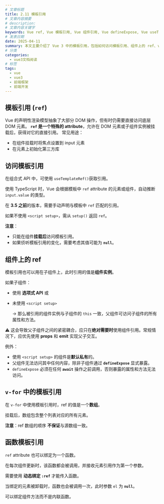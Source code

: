 ```yaml
---
# 文章标题
title: 2.11 模板引用
# 文章内容摘要
# description:
# 文章内容关键字
keywords: Vue ref, Vue 模板引用, Vue 组件引用, Vue defineExpose, Vue useTemplateRef, Vue 函数模板引用, Vue v-for ref, Vue DOM 操作, Vue 组合式 API, Vue 模板访问
# 发表日期
date: 2025-04-11
summary: 本文主要介绍了 Vue 3 中的模板引用，包括如何访问模板引用、组件上的 ref、v-for 中的模板引用、函数模板引用等内容。
# 分类
categories:
  - vue3文档阅读
# 标签
tags:
  - vue
  - vue3
  - 前端框架
  - 前端开发
---
```


## 模板引用 (`ref`)

Vue 的声明性渲染模型抽象了大部分 DOM 操作，但有时仍需要直接访问底层 DOM 元素。
**`ref` 是一个特殊的 attribute**，允许在 DOM 元素或子组件实例被挂载后，获得对它的直接引用。
常见用途：

- 在组件挂载时将焦点设置到 input 元素
- 在元素上初始化第三方库

## 访问模板引用

在组合式 API 中，可使用 `useTemplateRef()`获取引用。

使用 TypeScript 时，Vue 会根据模板中 `ref` attribute 的元素或组件，自动推断 `input.value` 的类型。

在 **3.5 之前**的版本，需要手动声明与模板中 `ref` 匹配的引用。

如果不使用 `<script setup>`，需从 `setup()` 返回 `ref`。

**注意**：

- 只能在组件**挂载后**访问模板引用。
- 如果侦听模板引用的变化，需要考虑其值可能为 **`null`**。

## 组件上的 ref

模板引用也可以用在子组件上，此时引用的值是**组件实例**。

如果子组件：

- 使用 **选项式 API** 或

- 未使用 `<script setup>`

  → 那么被引用的组件实例与子组件的 `this` 一致，父组件可访问子组件的所有属性和方法。

⚠️ 这会导致父子组件之间的紧密耦合，应只在**绝对需要时**使用组件引用。常规情况下，应优先使用 **props** 和 **emit** 实现父子交互。

例外：

- 使用 `<script setup>` 的组件是**默认私有**的。
- 父组件无法访问其中任何内容，除非子组件通过 **`defineExpose`** 显式暴露。
- `defineExpose` 必须在任何 **`await`** 操作之前调用，否则暴露的属性和方法无法访问。

## `v-for` 中的模板引用

在 `v-for` 中使用模板引用时，ref 的值是一个**数组**。

挂载后，数组包含整个列表对应的所有元素。

**注意**：ref 数组的顺序 **不保证**与源数组一致。

## 函数模板引用

`ref` attribute 也可以绑定为一个函数。

在每次组件更新时，该函数都会被调用，并接收元素引用作为第一个参数。

需要使用 **动态绑定 `:ref`** 才能传入函数。

当绑定的元素被卸载时，函数也会被调用一次，此时参数 `el` 为 **`null`**。

可以绑定组件方法而不是内联函数。
